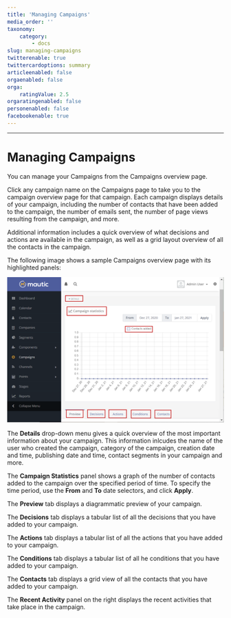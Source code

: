 ```yaml
---
title: 'Managing Campaigns'
media_order: ''
taxonomy:
    category:
        - docs
slug: managing-campaigns
twitterenable: true
twittercardoptions: summary
articleenabled: false
orgaenabled: false
orga:
    ratingValue: 2.5
orgaratingenabled: false
personenabled: false
facebookenable: true
---
```


---------------------
# Managing Campaigns

You can manage your Campaigns from the Campaigns overview page.

Click any campaign name on the Campaigns page to take you to the campaign overview page for that campaign. Each campaign displays details of your campaign, including the number of contacts that have been added to the campaign, the number of emails sent, the number of page views resulting from the campaign, and more.

Additional information includes a quick overview of what decisions and actions are available in the campaign, as well as a grid layout overview of all the contacts in the campaign.

The following image shows a sample Campaigns overview page with its highlighted panels:

![](managing-campaigns.png)

The **Details** drop-down menu gives a quick overview of the most important information about your campaign. This information inlcudes the name of the user who created the campaign, category of the campaign, creation date and time, publishing date and time, contact segments in your campaign and more.

The **Campaign Statistics** panel shows a graph of the number of contacts added to the campaign over the specified period of time. To specify the time period, use the **From** and **To** date selectors, and click **Apply**.

The **Preview** tab displays a diagrammatic preview of your campaign. 

The **Decisions** tab displays a tabular list of all the decisions that you have added to your campaign.

The **Actions** tab displays a tabular list of all the actions that you have added to your campaign.

The **Conditions** tab displays a tabular list of all he conditions that you have added to your campaign.

The **Contacts** tab displays a grid view of all the contacts that you have added to your campaign. 

The **Recent Activity** panel on the right displays the recent activities that take place in the campaign.

